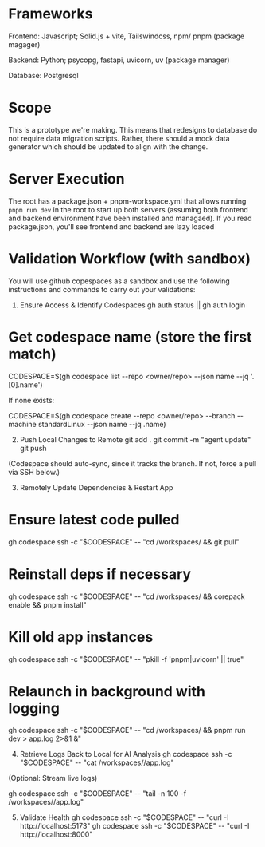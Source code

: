# Frameworks

Frontend: Javascript; Solid.js + vite, Tailswindcss, npm/ pnpm (package magager)

Backend: Python; psycopg, fastapi, uvicorn, uv (package manager)

Database: Postgresql

# Scope

This is a prototype we're making. This means that redesigns to database do not require data migration scripts. Rather, there should a mock data generator which should be updated to align with the change.

# Server Execution

The root has a package.json + pnpm-workspace.yml that allows running `pnpm run dev` in the root to start up both servers (assuming both frontend and backend environment have been installed and managaed). If you read package.json, you'll see frontend and backend are lazy loaded

# Validation Workflow (with sandbox)

You will use github copespaces as a sandbox and use the following instructions and commands to carry out your validations:

1. Ensure Access & Identify Codespaces
gh auth status || gh auth login

# Get codespace name (store the first match)
CODESPACE=$(gh codespace list --repo <owner/repo> --json name --jq '.[0].name')


If none exists:

CODESPACE=$(gh codespace create --repo <owner/repo> --branch <branch> --machine standardLinux --json name --jq .name)

2. Push Local Changes to Remote
git add .
git commit -m "agent update"
git push


(Codespace should auto-sync, since it tracks the branch. If not, force a pull via SSH below.)

3. Remotely Update Dependencies & Restart App
# Ensure latest code pulled
gh codespace ssh -c "$CODESPACE" -- "cd /workspaces/<repo> && git pull"

# Reinstall deps if necessary
gh codespace ssh -c "$CODESPACE" -- "cd /workspaces/<repo> && corepack enable && pnpm install"

# Kill old app instances
gh codespace ssh -c "$CODESPACE" -- "pkill -f 'pnpm|uvicorn' || true"

# Relaunch in background with logging
gh codespace ssh -c "$CODESPACE" -- "cd /workspaces/<repo> && pnpm run dev > app.log 2>&1 &"

4. Retrieve Logs Back to Local for AI Analysis
gh codespace ssh -c "$CODESPACE" -- "cat /workspaces/<repo>/app.log"


(Optional: Stream live logs)

gh codespace ssh -c "$CODESPACE" -- "tail -n 100 -f /workspaces/<repo>/app.log"

5. Validate Health
gh codespace ssh -c "$CODESPACE" -- "curl -I http://localhost:5173"
gh codespace ssh -c "$CODESPACE" -- "curl -I http://localhost:8000"
